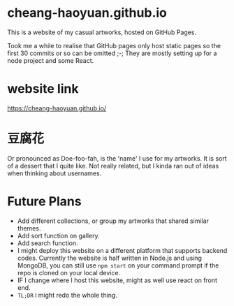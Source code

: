 # cheang-haoyuan.github.io

This is a website of my casual artworks, hosted on GitHub Pages.

Took me a while to realise that GitHub pages only host static pages so the first 30 commits or so can be omitted ;-;
They are mostly setting up for a node project and some React.

# website link
https://cheang-haoyuan.github.io/

# 豆腐花
Or pronounced as Doe-foo-fah, is the 'name' I use for my artworks. It is sort of a dessert that I quite like. Not really related, but I kinda ran out of ideas when thinking about usernames.

# Future Plans
- Add different collections, or group my artworks that shared similar themes.
- Add sort function on gallery.
- Add search function.
- I might deploy this website on a different platform that supports backend codes. Currently the website is half written in Node.js and using MongoDB, you can still use ``npm start`` on your command prompt if the repo is cloned on your local device.
- IF I change where I host this website, might as well use react on front end.
- ``TL;DR`` i might redo the whole thing.
